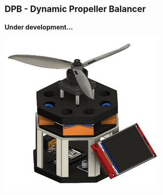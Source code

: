 # DPB - Dynamic Propeller Balancer

## Under development...

![DPB_3DView](doc/img/DPB-alpha0.2.png)
